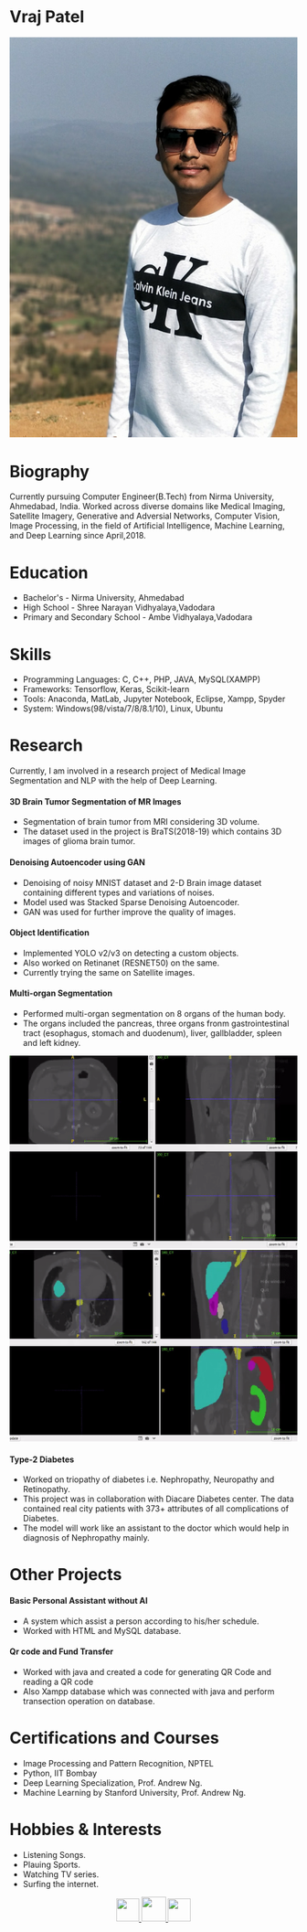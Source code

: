 # Vraj Patel
<img src="pic2.jpg" alt="pic" class="inline"/><br>

# Biography
Currently pursuing Computer Engineer(B.Tech) from Nirma University, Ahmedabad, India. Worked across diverse domains like Medical Imaging, Satellite Imagery, Generative and Adversial Networks, Computer Vision, Image Processing, in the field of Artificial Intelligence, Machine Learning, and Deep Learning since April,2018.

# Education
- Bachelor's - Nirma University, Ahmedabad 
- High School - Shree Narayan Vidhyalaya,Vadodara
- Primary and Secondary School - Ambe Vidhyalaya,Vadodara

# Skills
- Programming Languages: C, C++, PHP, JAVA, MySQL(XAMPP)
- Frameworks: Tensorflow, Keras, Scikit-learn 
- Tools: Anaconda, MatLab, Jupyter Notebook, Eclipse, Xampp, Spyder
- System: Windows(98/vista/7/8/8.1/10), Linux, Ubuntu

# Research
Currently, I am involved in a research project of Medical Image Segmentation and NLP with the help of Deep Learning.

#### 3D Brain Tumor Segmentation of MR Images 
- Segmentation of brain tumor from MRI considering 3D volume.
- The dataset used in the project is BraTS(2018-19) which contains 3D images of glioma brain tumor.

#### Denoising Autoencoder using GAN
- Denoising of noisy MNIST dataset and 2-D Brain image dataset containing different types and variations of noises.
- Model used was Stacked Sparse Denoising Autoencoder.
- GAN was used for further improve the quality of images.

#### Object Identification
- Implemented YOLO v2/v3 on detecting a custom objects.
- Also worked on Retinanet (RESNET50) on the same.
- Currently trying the same on Satellite images.
#### Multi-organ Segmentation
- Performed multi-organ segmentation on 8 organs of the human body.
- The organs included the pancreas, three organs fronm gastrointestinal tract (esophagus, stomach and duodenum), liver, gallbladder, spleen and left kidney.

<img src="input.gif" alt="pic" class="inline"/><br>
<img src="output.gif" alt="gif" class="inline"/><br>


#### Type-2 Diabetes
- Worked on triopathy of diabetes i.e. Nephropathy, Neuropathy and Retinopathy.  
- This project was in collaboration with Diacare Diabetes center. The data contained real city patients with 373+ attributes of all complications of Diabetes. 
- The model will work like an assistant to the doctor which would help in diagnosis of Nephropathy mainly.

# Other Projects

#### Basic Personal Assistant without AI
- A system which assist a person according to his/her schedule.
- Worked with HTML and MySQL database.

#### Qr code and Fund Transfer
- Worked with java and created a code for generating QR Code and reading a QR code
- Also Xampp database which was connected with java and perform transection operation on database. 

# Certifications and Courses
- Image Processing and Pattern Recognition, NPTEL
- Python, IIT Bombay
- Deep Learning Specialization, Prof. Andrew Ng.
- Machine Learning by Stanford University, Prof. Andrew Ng.


# Hobbies & Interests
- Listening Songs.
- Plauing Sports.
- Watching TV series.
- Surfing the internet.


<p align="center">
  <a href="https://twitter.com/PrayushiM">
    <img src="https://image.freepik.com/free-icon/twitter-logo_318-40209.jpg" width="40px" height="40px">
  </a>
  <a href="https://www.linkedin.com/in/prayushi-mathur-59a470189/">
    <img src="https://cdn3.iconfinder.com/data/icons/free-social-icons/67/linkedin_circle_black-512.png" width="43px" height="43px">
  </a>
  <a href="https://github.com/Prayushi9">
    <img src="https://ultimatepail.com/wp-content/uploads/2015/06/GitHub-Logo.png" width="40px" height="40px">
  </a>
</p>
